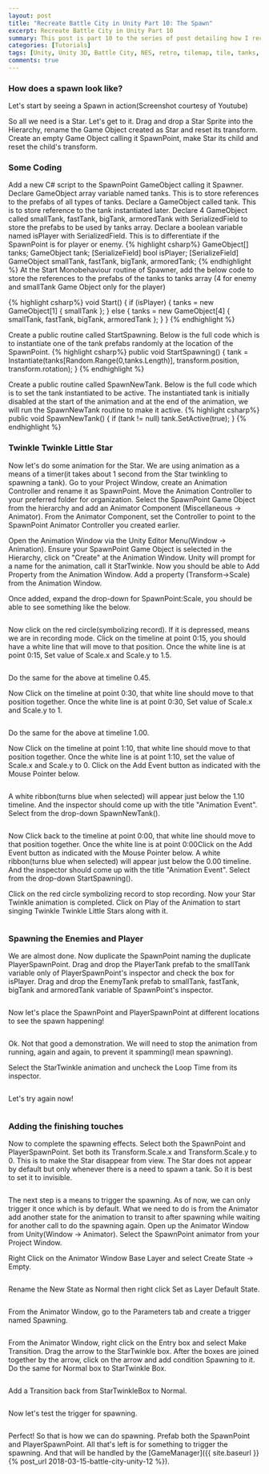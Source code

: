 ```yaml
---
layout: post
title: "Recreate Battle City in Unity Part 10: The Spawn"
excerpt: Recreate Battle City in Unity Part 10
summary: This post is part 10 to the series of post detailing how I recreate Battle City in Unity
categories: [Tutorials]
tags: [Unity, Unity 3D, Battle City, NES, retro, tilemap, tile, tanks, gaming, classic]
comments: true
---
```


### How does a spawn look like?

Let's start by seeing a Spawn in action(Screenshot courtesy of Youtube)<br>
<img src="{{ site.baseurl }}/images/BattleCity_TheSpawn_1.gif" alt="">

So all we need is a Star. Let's get to it. Drag and drop a Star Sprite into the Hierarchy, rename the Game Object created as <keyword>Star</keyword> and reset its transform. Create an empty Game Object calling it <keyword>SpawnPoint</keyword>, make Star its child and <keyword>reset the child's transform</keyword>.
<img src="{{ site.baseurl }}/images/BattleCity_TheSpawn_2.png" alt="">

### Some Coding

Add a new C# script to the SpawnPoint GameObject calling it <keyword>Spawner</keyword>. Declare <keyword>GameObject array</keyword> variable named <keyword>tanks</keyword>. This is to store references to the prefabs of all types of tanks. Declare a GameObject called <keyword>tank</keyword>. This is to store reference to the tank instantiated later. Declare 4 GameObject called <keyword>smallTank, fastTank, bigTank, armoredTank</keyword> with SerializedField to store the prefabs to be used by tanks array. Declare a <keyword>boolean</keyword> variable named <keyword>isPlayer</keyword> with SerializedField. This is to differentiate if the SpawnPoint is for player or enemy.
{% highlight csharp%}
GameObject[] tanks;
GameObject tank;
[SerializeField]
bool isPlayer;
[SerializeField]
GameObject smallTank, fastTank, bigTank, armoredTank;
{% endhighlight %}
At the Start Monobehaviour routine of Spawner, add the below code to store the references to the prefabs of the tanks to tanks array (4 for enemy and smallTank Game Object only for the player)

{% highlight csharp%}
void Start()
{
    if (isPlayer)
    {
        tanks = new GameObject[1] { smallTank };
    }
    else
    {
        tanks = new GameObject[4] { smallTank, fastTank, bigTank, armoredTank };
    }
}
{% endhighlight %}

Create a public routine called <keyword>StartSpawning</keyword>. Below is the full code which is to instantiate one of the tank prefabs randomly at the location of the SpawnPoint.
{% highlight csharp%}
public void StartSpawning()
{
    tank = Instantiate(tanks[Random.Range(0,tanks.Length)], transform.position, transform.rotation);
}
{% endhighlight %}

Create a public routine called <keyword>SpawnNewTank</keyword>. Below is the full code which is to set the tank instantiated to be active. The instantiated tank is initially disabled at the start of the animation and at the end of the animation, we will run the SpawnNewTank routine to make it active.
{% highlight csharp%}
public void SpawnNewTank()
{
    if (tank != null) tank.SetActive(true);
}
{% endhighlight %}


### Twinkle Twinkle Little Star

Now let's do some animation for the Star. We are using animation as a means of a timer(it takes about 1 second from the Star twinkling to spawning a tank). Go to your Project Window, create an <keyword>Animation Controller</keyword> and rename it as SpawnPoint. Move the Animation Controller to your preferred folder for organization. Select the SpawnPoint Game Object from the hierarchy and add an <keyword>Animator</keyword> Component (<keyword>Miscellaneous -> Animator</keyword>). From the Animator Component, set the Controller to point to the SpawnPoint Animator Controller you created earlier.
<img src="{{ site.baseurl }}/images/BattleCity_TheSpawn_3.gif" alt="">

Open the Animation Window via the Unity Editor Menu(<keyword>Window -> Animation</keyword>). Ensure your SpawnPoint Game Object is selected in the Hierarchy, click on "Create" at the Animation Window. Unity will prompt for a name for the animation, call it <keyword>StarTwinkle</keyword>. Now you should be able to Add Property from the Animation Window. Add a property (<keyword>Transform->Scale</keyword>) from the Animation Window.
<img src="{{ site.baseurl }}/images/BattleCity_TheSpawn_3.png" alt="">

Once added, expand the drop-down for <keyword>SpawnPoint:Scale</keyword>, you should be able to see something like the below.

<img src="{{ site.baseurl }}/images/BattleCity_TheSpawn_4.png" alt="">

Now click on the red circle(symbolizing record). If it is depressed, means we are in recording mode. Click on the timeline at point 0:15, you should have a white line that will move to that position. Once the white line is at point 0:15, Set value of <keyword>Scale.x and Scale.y to 1.5</keyword>.

<img src="{{ site.baseurl }}/images/BattleCity_TheSpawn_5.png" alt="">

Do the same for the above at timeline 0.45.

Now Click on the timeline at point 0:30, that white line should move to that position together. Once the white line is at point 0:30, Set value of Scale.x and Scale.y to 1.

<img src="{{ site.baseurl }}/images/BattleCity_TheSpawn_6.png" alt="">

Do the same for the above at timeline 1.00.

Now Click on the timeline at point 1:10, that white line should move to that position together. Once the white line is at point 1:10, set the value of Scale.x and Scale.y to 0. Click on the Add Event button as indicated with the Mouse Pointer below.

<img src="{{ site.baseurl }}/images/BattleCity_TheSpawn_7.png" alt="">

A white ribbon(turns blue when selected) will appear just below the 1.10 timeline. And the inspector should come up with the title "<keyword>Animation Event</keyword>". Select from the drop-down <keyword>SpawnNewTank()</keyword>.

<img src="{{ site.baseurl }}/images/BattleCity_TheSpawn_8.png" alt="">

Now Click back to the timeline at point 0:00, that white line should move to that position together. Once the white line is at point 0:00Click on the Add Event button as indicated with the Mouse Pointer below. A white ribbon(turns blue when selected) will appear just below the 0.00 timeline. And the inspector should come up with the title "<keyword>Animation Event</keyword>". Select from the drop-down <keyword>StartSpawning()</keyword>.
<img src="{{ site.baseurl }}/images/BattleCity_TheSpawn_9.png" alt="">

Click on the red circle symbolizing record to stop recording. Now your Star Twinkle animation is completed. Click on Play of the Animation to start singing Twinkle Twinkle Little Stars along with it.

<img src="{{ site.baseurl }}/images/BattleCity_TheSpawn_9.gif" alt="">

### Spawning the Enemies and Player

We are almost done. Now duplicate the SpawnPoint naming the duplicate <keyword>PlayerSpawnPoint</keyword>. Drag and drop the <keyword>PlayerTank</keyword> prefab to the smallTank variable <keyword>only</keyword> of PlayerSpawnPoint's inspector and check the box for <keyword>isPlayer</keyword>. Drag and drop the <keyword>EnemyTank</keyword> prefab to smallTank, fastTank, bigTank and armoredTank variable of SpawnPoint's inspector. 

<img src="{{ site.baseurl }}/images/BattleCity_TheSpawn_10.gif" alt="">

Now let's place the SpawnPoint and PlayerSpawnPoint at different locations to see the spawn happening!

<img src="{{ site.baseurl }}/images/BattleCity_TheSpawn_11.gif" alt="">

Ok. Not that good a demonstration. We will need to stop the animation from running, again and again, to prevent it spamming(I mean spawning).

Select the StarTwinkle animation and uncheck the <keyword>Loop Time</keyword> from its inspector.

<img src="{{ site.baseurl }}/images/BattleCity_TheSpawn_12.png" alt="">

Let's try again now!

<img src="{{ site.baseurl }}/images/BattleCity_TheSpawn_13.gif" alt="">

### Adding the finishing touches

Now to complete the spawning effects. Select both the SpawnPoint and PlayerSpawnPoint. Set both its Transform.Scale.x and Transform.Scale.y to 0. This is to make the Star disappear from view. The Star does not appear by default but only whenever there is a need to spawn a tank. So it is best to set it to invisible.

<img src="{{ site.baseurl }}/images/BattleCity_TheSpawn_14.gif" alt="">

The next step is a means to trigger the spawning. As of now, we can only trigger it once which is by default. What we need to do is from the Animator add another state for the animation to transit to after spawning while waiting for another call to do the spawning again. Open up the Animator Window from Unity(<keyword>Window -> Animator</keyword>). Select the SpawnPoint animator from your Project Window.

Right Click on the Animator Window Base Layer and select <keyword>Create State -> Empty</keyword>.

<img src="{{ site.baseurl }}/images/BattleCity_TheSpawn_15.gif" alt="">

Rename the New State as <keyword>Normal</keyword> then right click <keyword>Set as Layer Default State</keyword>.

<img src="{{ site.baseurl }}/images/BattleCity_TheSpawn_16.gif" alt="">

From the Animator Window, go to the Parameters tab and create a trigger named <keyword>Spawning</keyword>.

<img src="{{ site.baseurl }}/images/BattleCity_TheSpawn_17.gif" alt="">

From the Animator Window, right click on the Entry box and select <keyword>Make Transition</keyword>. Drag the arrow to the StarTwinkle box. After the boxes are joined together by the arrow, click on the arrow and add condition Spawning to it. Do the same for Normal box to StarTwinkle Box.

<img src="{{ site.baseurl }}/images/BattleCity_TheSpawn_18.gif" alt="">

Add a Transition back from StarTwinkleBox to Normal.

<img src="{{ site.baseurl }}/images/BattleCity_TheSpawn_19.gif" alt="">

Now let's test the trigger for spawning.

<img src="{{ site.baseurl }}/images/BattleCity_TheSpawn_20.gif" alt="">

Perfect! So that is how we can do spawning. <keyword>Prefab both the SpawnPoint and PlayerSpawnPoint</keyword>. All that's left is for something to trigger the spawning. And that will be handled by the [GameManager]({{ site.baseurl }}{% post_url 2018-03-15-battle-city-unity-12 %}).


